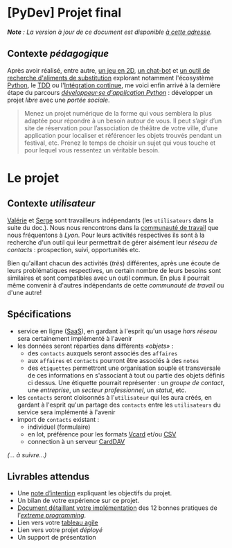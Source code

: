 # [PyDev] Projet final

_**Note** : La version à jour de ce document est disponible [à cette adresse][readme]._

## Contexte _pédagogique_

Après avoir réalisé, entre autre, [un jeu en 2D][p3], [un chat-bot][p5] et [un outil de recherche d'aliments de substitution][p11] explorant notamment l'écosystème [Python][wikipython], le [TDD][wikitdd] ou l'[Intégration continue][wikici], me voici enfin arrivé à la dernière étape du parcours _[développeur·se d'application Python][dapy]_ : développer un projet _libre_ avec une _portée sociale_.

> Menez un projet numérique de la forme qui vous semblera la plus adaptée pour répondre à un besoin autour de vous. Il peut s’agir d’un site de réservation pour l’association de théâtre de votre ville, d’une application pour localiser et référencer les objets trouvés pendant un festival, etc. Prenez le temps de choisir un sujet qui vous touche et pour lequel vous ressentez un véritable besoin.

# Le projet

## Contexte _utilisateur_

[Valérie](https://refuge.la-cordee.net/users/3271) et [Serge][serge] sont travailleurs indépendants (les `utilisateurs` dans la suite du doc.). Nous nous rencontrons dans la [communauté de travail][cordee] que nous fréquentons à _Lyon_. Pour leurs activités respectives ils sont à la recherche d'un outil qui leur permettrait de gérer aisément leur _réseau de contacts_ : prospection, suivi, opportunités etc.

Bien qu'aillant chacun des activités (_très_) différentes, après une écoute de leurs problématiques respectives, un certain nombre de leurs besoins sont similaires et sont compatibles avec un outil commun. En plus il pourrait même convenir à d'autres indépendants de cette _communauté de travail_ ou d'une autre!

## Spécifications

* service en ligne ([SaaS][wikisaas]), en gardant à l'esprit qu'un usage _hors réseau_ sera certainement implémenté à l'avenir
* les données seront réparties dans différents _«objets»_ :
    - des `contacts` auxquels seront associés des `affaires`
    - aux `affaires` et `contacts` pourront être associés à des `notes`
    - des `étiquettes` permettront une organisation souple et transversale de ces informations en s'associant à tout ou partie des objets définis ci dessus. Une étiquette pourrait représenter : un _groupe de contact_, une _entreprise_, un _secteur professionnel_, un _statut_, etc.
* les `contacts` seront cloisonnés à l'`utilisateur` qui les aura créés, en gardant à l'esprit qu'un partage des `contacts` entre les `utilisateurs` du service sera implémenté à l'avenir
* import de `contacts` existant :
    - individuel (formulaire)
    - en lot, préférence pour les formats [Vcard][wikivcf] et/ou [CSV][wikicsv]
    - connection à un serveur [CardDAV][wikidav]

_(… à suivre…)_

## Livrables attendus

* Une [note d’intention][readme] expliquant les objectifs du projet.
* Un bilan de votre expérience sur ce projet.
* [Document détaillant votre implémentation][approach] des 12 bonnes pratiques de l’[_extreme programming_][wikixtrem].
* Lien vers votre [tableau agile][kanban]
* Lien vers votre projet _déployé_
* Un support de présentation

[approach]: https://github.com/freezed/ocp13/blob/wip-doc/doc/approach.md
[ci]: https://travis-ci.com/freezed/ocp13/builds "Liens vers l'historique des builds sur le site Travis CI"
[cordee]: https://www.la-cordee.net/
[dapy]: https://openclassrooms.com/fr/paths/68-developpeur-dapplication-python "Maîtrisez Python, le langage des startups et des scientifiques, pour réaliser vos propres applications web"
[doc]: https://github.com/freezed/ocp13/blob/wip-doc/doc/documentation.md
[imgproduction]: https://raw.githubusercontent.com/freezed/ocp13/wip-doc/doc/img/21-build-flow-production.jpg
[imgstaging]: https://raw.githubusercontent.com/freezed/ocp13/wip-doc/doc/img/22-build-flow-staging.jpg
[issues]: https://github.com/freezed/ocp13/issues
[kanban]: https://github.com/freezed/ocp13/projects/1
[p11]: https://github.com/freezed/ocp8/blob/v0.3/README.md#contexte
[p3]: https://github.com/freezed/ocp3/#pydev-projet-3
[p5]: https://github.com/freezed/ocp5#pydev-projet-5
[pitch]: https://gitpitch.com/freezed/ocp13/wip-doc?p=doc
[readme]: https://github.com/freezed/ocp13/blob/wip-doc/README.md#contexte-pédagogique
[serge]: https://refuge.la-cordee.net/users/2579
[staging]: https://ocp13-1664.herokuapp.com/
[wikici]: https://fr.wikipedia.org/wiki/Int%C3%A9gration_continue "Lien vers la page «Intégration continue» sur wikipedia"
[wikicsv]: https://fr.wikipedia.org/wiki/Comma-separated_values "Lien vers la page «Comma-separated_values» sur Wikipedia"
[wikidav]: https://fr.wikipedia.org/wiki/CardDAV "Lien vers la page «CardDAV» sur Wikipedia"
[wiki]: https://fr.wikipedia.org/wiki/ "Lien vers la page «» sur wikipedia"
[wikipython]: https://fr.wikipedia.org/wiki/Python_(langage) "Lien vers la page «Python (langage)» sur wikipedia"
[wikisaas]: https://fr.wikipedia.org/wiki/Logiciel_en_tant_que_service "Lien vers la page «Logiciel en tant que service» sur wikipedia"
[wikitdd]: https://fr.wikipedia.org/wiki/Test_driven_development "Lien vers la page «Test driven development» sur wikipedia"
[wikivcf]: https://fr.wikipedia.org/wiki/VCard "Lien vers la page «VCard» sur Wikipedia"
[wikixtrem]: https://fr.wikipedia.org/wiki/Extreme_programming "Lien vers la page «Extreme programming» sur Wikipedia"

[wiki]: https://fr.wikipedia.org/wiki/ "Lien vers la page «» sur Wikipedia"
